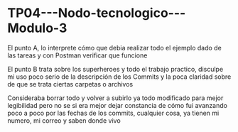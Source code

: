 # TP04---Nodo-tecnologico---Modulo-3

El punto A, lo interprete cómo que debia realizar todo el ejemplo dado de las tareas y con Postman verificar que funcione

El punto B trata sobre los superheroes y todo el trabajo practico, disculpe mi uso poco serio de la descripción de los Commits y la poca claridad sobre de que se trata ciertas carpetas o archivos

Consideraba borrar todo y volver a subirlo ya todo modificado para mejor legibilidad pero no se si era mejor dejar constancia de cómo fui avanzando poco a poco por las fechas de los commits, cualquier cosa, ya tienen mi numero, mi correo y saben donde vivo
